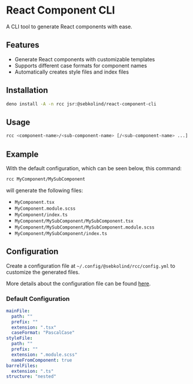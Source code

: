 # React Component CLI

A CLI tool to generate React components with ease.

## Features

- Generate React components with customizable templates
- Supports different case formats for component names
- Automatically creates style files and index files

## Installation

```sh
deno install -A -n rcc jsr:@sebkolind/react-component-cli
```

## Usage

```sh
rcc <component-name>/<sub-component-name> [/<sub-component-name> ...]
```

## Example

With the default configuration, which can be seen below, this command:

```sh
rcc MyComponent/MySubComponent
```

will generate the following files:

- `MyComponent.tsx`
- `MyComponent.module.scss`
- `MyComponent/index.ts`
- `MyComponent/MySubComponent/MySubComponent.tsx`
- `MyComponent/MySubComponent/MySubComponent.module.scss`
- `MyComponent/MySubComponent/index.ts`

## Configuration

Create a configuration file at `~/.config/@sebkolind/rcc/config.yml` to customize the
generated files.

More details about the configuration file can be found [here](https://github.com/sebkolind/react-component-cli/blob/main/src/types/config.ts).

### Default Configuration

```yml
mainFile:
  path: ""
  prefix: ""
  extension: ".tsx"
  caseFormat: "PascalCase"
styleFile:
  path: ""
  prefix: ""
  extension: ".module.scss"
  nameFromComponent: true
barrelFiles:
  extension: ".ts"
structure: "nested"
```
